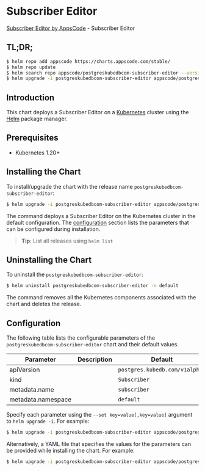 # Subscriber Editor

[Subscriber Editor by AppsCode](https://appscode.com) - Subscriber Editor

## TL;DR;

```bash
$ helm repo add appscode https://charts.appscode.com/stable/
$ helm repo update
$ helm search repo appscode/postgreskubedbcom-subscriber-editor --version=v0.19.0
$ helm upgrade -i postgreskubedbcom-subscriber-editor appscode/postgreskubedbcom-subscriber-editor -n default --create-namespace --version=v0.19.0
```

## Introduction

This chart deploys a Subscriber Editor on a [Kubernetes](http://kubernetes.io) cluster using the [Helm](https://helm.sh) package manager.

## Prerequisites

- Kubernetes 1.20+

## Installing the Chart

To install/upgrade the chart with the release name `postgreskubedbcom-subscriber-editor`:

```bash
$ helm upgrade -i postgreskubedbcom-subscriber-editor appscode/postgreskubedbcom-subscriber-editor -n default --create-namespace --version=v0.19.0
```

The command deploys a Subscriber Editor on the Kubernetes cluster in the default configuration. The [configuration](#configuration) section lists the parameters that can be configured during installation.

> **Tip**: List all releases using `helm list`

## Uninstalling the Chart

To uninstall the `postgreskubedbcom-subscriber-editor`:

```bash
$ helm uninstall postgreskubedbcom-subscriber-editor -n default
```

The command removes all the Kubernetes components associated with the chart and deletes the release.

## Configuration

The following table lists the configurable parameters of the `postgreskubedbcom-subscriber-editor` chart and their default values.

|     Parameter      | Description |                  Default                  |
|--------------------|-------------|-------------------------------------------|
| apiVersion         |             | <code>postgres.kubedb.com/v1alpha1</code> |
| kind               |             | <code>Subscriber</code>                   |
| metadata.name      |             | <code>subscriber</code>                   |
| metadata.namespace |             | <code>default</code>                      |


Specify each parameter using the `--set key=value[,key=value]` argument to `helm upgrade -i`. For example:

```bash
$ helm upgrade -i postgreskubedbcom-subscriber-editor appscode/postgreskubedbcom-subscriber-editor -n default --create-namespace --version=v0.19.0 --set apiVersion=postgres.kubedb.com/v1alpha1
```

Alternatively, a YAML file that specifies the values for the parameters can be provided while
installing the chart. For example:

```bash
$ helm upgrade -i postgreskubedbcom-subscriber-editor appscode/postgreskubedbcom-subscriber-editor -n default --create-namespace --version=v0.19.0 --values values.yaml
```
